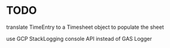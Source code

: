 # TODO

translate TimeEntry to a Timesheet object to populate the sheet

use GCP StackLogging console API instead of GAS Logger
